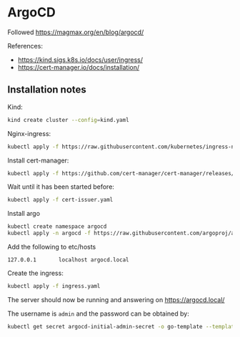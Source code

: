 # ArgoCD

Followed https://magmax.org/en/blog/argocd/

References:
- https://kind.sigs.k8s.io/docs/user/ingress/
- https://cert-manager.io/docs/installation/

## Installation notes 

Kind:
```bash
kind create cluster --config=kind.yaml
````

Nginx-ingress:
```bash
kubectl apply -f https://raw.githubusercontent.com/kubernetes/ingress-nginx/main/deploy/static/provider/kind/deploy.yaml
```

Install cert-manager:
```bash
kubectl apply -f https://github.com/cert-manager/cert-manager/releases/download/v1.9.1/cert-manager.yaml
```
Wait until it has been started before:
```bash
kubectl apply -f cert-issuer.yaml
``` 

Install argo
```bash
kubectl create namespace argocd
kubectl apply -n argocd -f https://raw.githubusercontent.com/argoproj/argo-cd/stable/manifests/install.yaml
```

Add the following to etc/hosts
```
127.0.0.1       localhost argocd.local
```

Create the ingress:

```bash
kubectl apply -f ingress.yaml
```

The server should now be running and answering on https://argocd.local/

The username is `admin` and the password can be obtained by:

```bash
kubectl get secret argocd-initial-admin-secret -o go-template --template="{{.data.password|base64decode}}"
```
